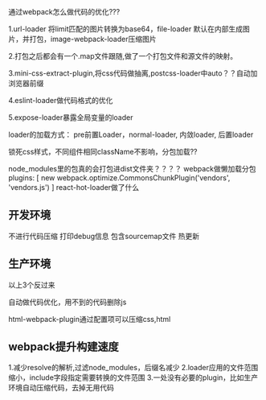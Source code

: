 通过webpack怎么做代码的优化???

1.url-loader 将limit匹配的图片转换为base64，file-loader 默认在内部生成图片，并打包，image-webpack-loader压缩图片

2.打包之后都会有一个.map文件跟随,做了一个打包文件和源文件的映射。

3.mini-css-extract-plugin,将css代码做抽离,postcss-loader中auto？？自动加浏览器前缀 

4.eslint-loader做代码格式的优化

5.expose-loader暴露全局变量的loader








loader的加载方式： pre前置Loader，normal-loader, 内敛loader, 后置loader



锁死css样式，不同组件相同className不影响，分包加载??

node_modules里的包真的会打包进dist文件夹？？？？
webpack做懒加载分包
plugins: [
   new webpack.optimize.CommonsChunkPlugin('vendors', 'vendors.js')
 ]
react-hot-loader做了什么



## 开发环境
不进行代码压缩
打印debug信息
包含sourcemap文件
热更新

## 生产环境
以上3个反过来

自动做代码优化，用不到的代码删除js

html-webpack-plugin通过配置项可以压缩css,html


## webpack提升构建速度

1.减少resolve的解析,过滤node_modules，后缀名减少
2.loader应用的文件范围缩小，include字段指定需要转换的文件范围
3.一处没有必要的plugin，比如生产环境自动压缩代码，去掉无用代码

